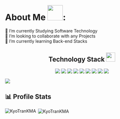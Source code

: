 #   About Me <img src="https://media.giphy.com/media/mGcNjsfWAjY5AEZNw6/giphy.gif" width="50">:
🔭 I’m currently Studying Software Technology<br>👯 I’m looking to collaborate with any Projects<br>🌱 I’m currently learning Back-end Stacks<br>

<p align="center">
<h2 align="center">Technology Stack <img src="https://media.giphy.com/media/WUlplcMpOCEmTGBtBW/giphy.gif" width="30"></h2>
  
<p align="center">
<img src="https://img.shields.io/badge/-C++-00599C?style=for-the-badge&logo=c"/>
<img src="https://img.shields.io/badge/-HTML5-E34F26?style=for-the-badge&logo=html5&logoColor=white"/>
<img src="https://img.shields.io/badge/-CSS3-1572B6?style=for-the-badge&logo=css3"/>
<img src="https://img.shields.io/badge/-JavaScript-F7DF1E?style=for-the-badge&logo=javascript"/>
<img src="https://img.shields.io/badge/-Nodejs-4EA94B?style=for-the-badge&logo=Node.js"/>
<img src="https://img.shields.io/badge/-Expressjs-404D59?style=for-the-badge&logo=Express.js"/>
<img src="https://img.shields.io/badge/-MongoDB-4EA94B?style=for-the-badge&logo=mongodb"/>
<img src="https://img.shields.io/badge/jQuery-0769AD?style=for-the-badge&logo=jquery&logoColor=white"/>
<img src="https://img.shields.io/badge/PHP-777BB4?style=for-the-badge&logo=php&logoColor=white"/>
</p>

<img align="center" src="https://qph.cf2.quoracdn.net/main-qimg-c99e353f761d318322c853c03ebcf21b" />

## 📊 Profile Stats
<p>
	<img align="left" src="https://github-readme-stats.vercel.app/api/top-langs/?username=KyoTranKMA&layout=compact&hide=html&theme=tokyonight&show_icons=true" alt="KyoTranKMA" />

&nbsp;<img align="center" src="https://github-readme-stats.vercel.app/api?username=KyoTranKMA&theme=tokyonight&show_icons=true" alt="KyoTranKMA" />
</p>
